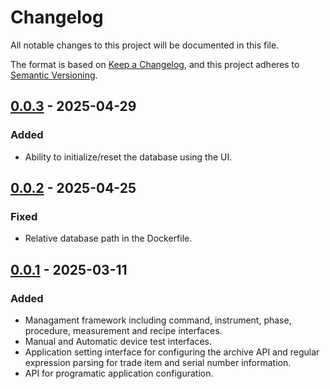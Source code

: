 # Changelog

All notable changes to this project will be documented in this file.

The format is based on [Keep a Changelog](https://keepachangelog.com/en/1.1.0/),
and this project adheres to [Semantic Versioning](https://semver.org/spec/v2.0.0.html).

## [0.0.3] - 2025-04-29

### Added

- Ability to initialize/reset the database using the UI.

## [0.0.2] - 2025-04-25

### Fixed

- Relative database path in the Dockerfile.

## [0.0.1] - 2025-03-11

### Added

- Managament framework including command, instrument, phase, procedure, measurement and 
  recipe interfaces.
- Manual and Automatic device test interfaces.
- Application setting interface for configuring the archive API and regular expression 
  parsing for trade item and serial number information.
- API for programatic application configuration.

[0.0.1]: https://github.com/mcpcpc/openhti/releases/tag/0.0.1
[0.0.2]: https://github.com/mcpcpc/openhti/releases/tag/0.0.2
[0.0.3]: https://github.com/mcpcpc/openhti/releases/tag/0.0.2
